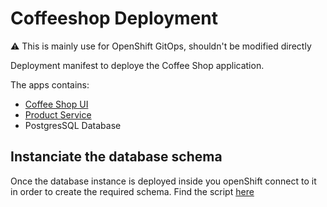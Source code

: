 # Coffeeshop Deployment

:warning: This is mainly use for OpenShift GitOps, shouldn't be modified directly

Deployment manifest to deploye the Coffee Shop application.

The apps contains:

* [Coffee Shop UI](https://github.com/froberge/coffeeshop-ui/tree/product-page)
* [Product Service](https://github.com/froberge/product-service/tree/working_code)
* PostgresSQL Database


## Instanciate the database schema
Once the database instance is deployed inside you openShift connect to it in order to create the required schema. Find the script [here](https://github.com/froberge/coffeeshop-documentation/tree/master/dbscripts/product-schema)